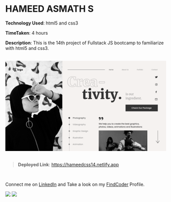 # HAMEED ASMATH S

**Technology Used**: html5 and css3

**TimeTaken**: 4 hours

**Description**: This is the 14th project of Fullstack JS bootcamp to familiarize with html5 and css3.  
<br>


![](./14.png)
<br><br>

> **Deployed Link**:  https://hameedcss14.netlify.app

<br>

Connect me on [LinkedIn](https://www.linkedin.com/in/hameed-asmath-973462191) and Take a look on my [FindCoder](https://www.findcoder.io/u/hameed) Profile.

![](https://img.shields.io/badge/LinkedIn-0077B5?style=for-the-badge&logo=linkedin&logoColor=white)
![](https://img.shields.io/badge/-FindCoder-brightgreen)



